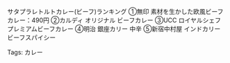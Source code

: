 サタプラレトルトカレー(ビーフ)ランキング
①無印 素材を生かした欧風ビーフカレー：490円
②カルディ オリジナル ビーフカレー
③UCC ロイヤルシェフ プレミアムビーフカレー
④明治 銀座カリー 中辛
⑤新宿中村屋 インドカリービーフスパイシー

Tags:
  カレー